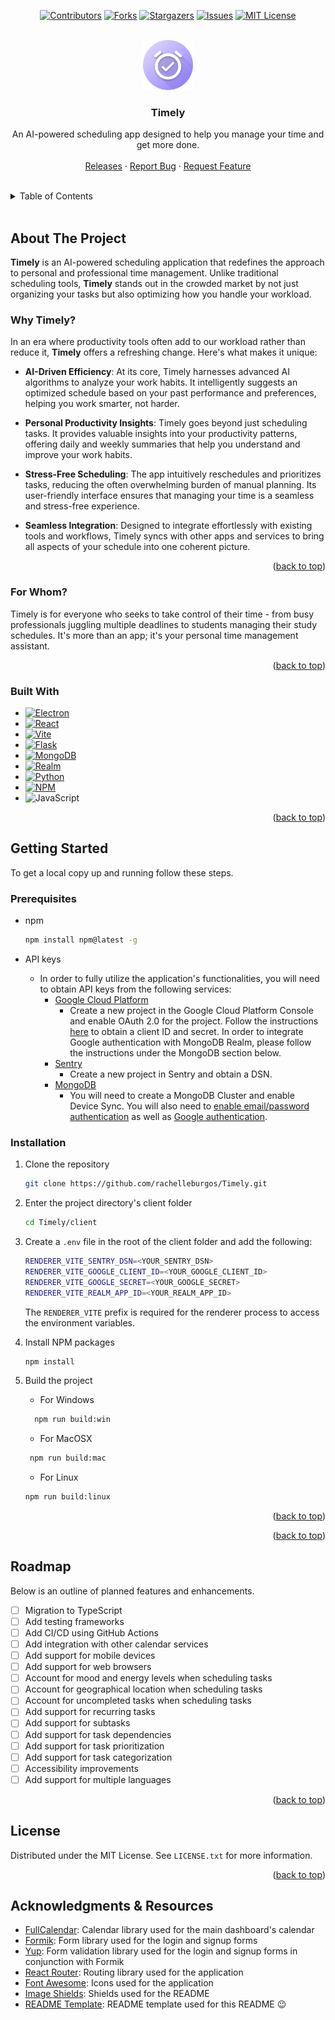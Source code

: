 <a name="readme-top"></a>

<!--
*** I'm using markdown "reference style" links for readability.
*** Reference links are enclosed in brackets [ ] instead of parentheses ( ).
*** See the bottom of this document for the declaration of the reference variables
*** for contributors-url, forks-url, etc. This is an optional, concise syntax you may use.
*** https://www.markdownguide.org/basic-syntax/#reference-style-links
-->

<!-- PROJECT SHIELDS -->

<div align="center">

[![Contributors][contributors-shield]][contributors-url]
[![Forks][forks-shield]][forks-url]
[![Stargazers][stars-shield]][stars-url]
[![Issues][issues-shield]][issues-url]
[![MIT License][license-shield]][license-url]
<!-- [![LinkedIn][linkedin-shield]][linkedin-url] -->

<!-- PROJECT LOGO -->
<br />

  <a href="https://github.com/rachelleburgos/Timely">
    <img src="client/resources/icon.png" alt="Logo" width="80" height="80">
  </a>

<h3 align="center">Timely</h3>
  <p align="center">
    An AI-powered scheduling app designed to help you manage your time and get more done.
    <br />
    <!-- <a href="https://github.com/rachelleburgos/Timely"><strong>Explore the docs »</strong></a> -->
    <br />
    <a href="https://github.com/rachelleburgos/Timely/releases">Releases</a>
    ·
    <a href="https://github.com/rachelleburgos/Timely/issues">Report Bug</a>
    ·
    <a href="https://github.com/rachelleburgos/Timely/issues">Request Feature</a>
  </p>
</div>

<br />

<!-- TABLE OF CONTENTS -->
<details>
  <summary>Table of Contents</summary>
  <ol>
    <li>
      <a href="#about-the-project">About The Project</a>
      <ul>
        <li><a href="#why-timely">Why Timely?</a></li>
        <li> <a href="#for-whom">For Whom?</a></li>
        <li><a href="#built-with">Built With</a></li>
      </ul>
    </li>
    <li>
      <a href="#getting-started">Getting Started</a>
      <ul>
        <li><a href="#prerequisites">Prerequisites</a></li>
        <li><a href="#installation">Installation</a></li>
      </ul>
    </li>
    <!-- <li><a href="#usage">Usage</a></li> -->
    <li><a href="#roadmap">Roadmap</a></li>
    <!-- <li><a href="#contributing">Contributing</a></li> -->
    <li><a href="#license">License</a></li>
    <!-- <li><a href="#contact">Contact</a></li> -->
    <li><a href="#acknowledgments">Acknowledgments & Resources</a></li>
  </ol>
</details>

<br />

<!-- ABOUT THE PROJECT -->
## About The Project

<!-- ![Product Screen Shot][product-screenshot] -->

**Timely** is an AI-powered scheduling application that redefines the approach to personal and professional time management. Unlike traditional scheduling tools, **Timely** stands out in the crowded market by not just organizing your tasks but also optimizing how you handle your workload.

### Why Timely?

In an era where productivity tools often add to our workload rather than reduce it, **Timely** offers a refreshing change. Here's what makes it unique:

* **AI-Driven Efficiency**: At its core, Timely harnesses advanced AI algorithms to analyze your work habits. It intelligently suggests an optimized schedule based on your past performance and preferences, helping you work smarter, not harder.

* **Personal Productivity Insights**: Timely goes beyond just scheduling tasks. It provides valuable insights into your productivity patterns, offering daily and weekly summaries that help you understand and improve your work habits.

* **Stress-Free Scheduling**: The app intuitively reschedules and prioritizes tasks, reducing the often overwhelming burden of manual planning. Its user-friendly interface ensures that managing your time is a seamless and stress-free experience.

* **Seamless Integration**: Designed to integrate effortlessly with existing tools and workflows, Timely syncs with other apps and services to bring all aspects of your schedule into one coherent picture.

<p align="right">(<a href="#readme-top">back to top</a>)</p>

### For Whom?

Timely is for everyone who seeks to take control of their time - from busy professionals juggling multiple deadlines to students managing their study schedules. It's more than an app; it's your personal time management assistant.

<p align="right">(<a href="#readme-top">back to top</a>)</p>

### Built With

* [![Electron][Electron]][Electron-url]
* [![React][React.js]][React-url]
* [![Vite][Vite]][Vite-url]
* [![Flask][Flask]][Flask-url]
* [![MongoDB][MongoDB]][MongoDB-url]
* [![Realm][Realm]][Realm-url]
* [![Python][Python]][Python-url]
* [![NPM][NPM]][NPM-url]
* ![JavaScript][JavaScript]

<p align="right">(<a href="#readme-top">back to top</a>)</p>

<!-- GETTING STARTED -->
## Getting Started

To get a local copy up and running follow these steps.

### Prerequisites

* npm

  ```sh
  npm install npm@latest -g
  ```

* API keys
  * In order to fully utilize the application's functionalities, you will need to obtain API keys from the following services:
    * [Google Cloud Platform](https://console.cloud.google.com/)
      * Create a new project in the Google Cloud Platform Console and enable OAuth 2.0 for the project. Follow the instructions [here](https://developers.google.com/identity/protocols/oauth2) to obtain a client ID and secret. In order to integrate Google authentication with MongoDB Realm, please follow the instructions under the MongoDB section below.
    * [Sentry](https://sentry.io/)
      * Create a new project in Sentry and obtain a DSN.
    * [MongoDB](https://www.mongodb.com/cloud/atlas)
      * You will need to create a MongoDB Cluster and enable Device Sync. You will also need to [enable email/password authentication](https://www.mongodb.com/docs/atlas/app-services/authentication/email-password/#std-label-email-password-authentication) as well as [Google authentication](https://www.mongodb.com/docs/atlas/app-services/authentication/google/).

### Installation

1. Clone the repository

   ```sh
   git clone https://github.com/rachelleburgos/Timely.git
   ```

2. Enter the project directory's client folder

   ```sh
   cd Timely/client
   ```

3. Create a `.env` file in the root of the client folder and add the following:

    ```sh
    RENDERER_VITE_SENTRY_DSN=<YOUR_SENTRY_DSN>
    RENDERER_VITE_GOOGLE_CLIENT_ID=<YOUR_GOOGLE_CLIENT_ID>
    RENDERER_VITE_GOOGLE_SECRET=<YOUR_GOOGLE_SECRET>
    RENDERER_VITE_REALM_APP_ID=<YOUR_REALM_APP_ID>
    ```

    The `RENDERER_VITE` prefix is required for the renderer process to access the environment variables.

4. Install NPM packages

   ```sh
   npm install
   ```

5. Build the project

   * For Windows

    ```sh
      npm run build:win
    ```

   * For MacOSX

   ```sh
    npm run build:mac
    ```

    * For Linux

    ```sh
    npm run build:linux
    ```

<p align="right">(<a href="#readme-top">back to top</a>)</p>

<!-- USAGE EXAMPLES -->
<!-- ## Usage

Use this space to show useful examples of how a project can be used. Additional screenshots, code examples and demos work well in this space. You may also link to more resources. -->

<!-- _For more examples, please refer to the [Documentation](https://example.com)_ -->

<p align="right">(<a href="#readme-top">back to top</a>)</p>

<!-- ROADMAP -->
## Roadmap

Below is an outline of planned features and enhancements.

* [ ] Migration to TypeScript
* [ ] Add testing frameworks
* [ ] Add CI/CD using GitHub Actions
* [ ] Add integration with other calendar services
* [ ] Add support for mobile devices
* [ ] Add support for web browsers
* [ ] Account for mood and energy levels when scheduling tasks
* [ ] Account for geographical location when scheduling tasks
* [ ] Account for uncompleted tasks when scheduling tasks
* [ ] Add support for recurring tasks
* [ ] Add support for subtasks
* [ ] Add support for task dependencies
* [ ] Add support for task prioritization
* [ ] Add support for task categorization
* [ ] Accessibility improvements
* [ ] Add support for multiple languages

<!-- See the [open issues](https://github.com/rachelleburgos/Timely/issues) for a full list of proposed features (and known issues). -->

<p align="right">(<a href="#readme-top">back to top</a>)</p>

<!-- CONTRIBUTING -->
<!-- ## Contributing

Contributions are what make the open source community such an amazing place to learn, inspire, and create. Any contributions you make are **greatly appreciated**.

If you have a suggestion that would make this better, please fork the repo and create a pull request. You can also simply open an issue with the tag "enhancement".
Don't forget to give the project a star! Thanks again!

1. Fork the Project
2. Create your Feature Branch (`git checkout -b feature/AmazingFeature`)
3. Commit your Changes (`git commit -m 'Add some AmazingFeature'`)
4. Push to the Branch (`git push origin feature/AmazingFeature`)
5. Open a Pull Request -->

<!-- <p align="right">(<a href="#readme-top">back to top</a>)</p> -->

<!-- LICENSE -->
## License

Distributed under the MIT License. See `LICENSE.txt` for more information.

<p align="right">(<a href="#readme-top">back to top</a>)</p>

<!-- CONTACT -->
<!-- ## Contact

Your Name - [@twitter_handle](https://twitter.com/twitter_handle) - <email@email_client.com>

Project Link: [https://github.com/rachelleburgos/Timely](https://github.com/rachelleburgos/Timely) -->

<!-- <p align="right">(<a href="#readme-top">back to top</a>)</p> -->

<!-- ACKNOWLEDGMENTS -->
## Acknowledgments & Resources

* [FullCalendar](https://fullcalendar.io/): Calendar library used for the main dashboard's calendar
* [Formik](https://formik.org/): Form library used for the login and signup forms
* [Yup](https://github.com/jquense/yup): Form validation library used for the login and signup forms in conjunction with Formik
* [React Router](https://reactrouter.com/): Routing library used for the application
* [Font Awesome](https://fontawesome.com): Icons used for the application
* [Image Shields](https://shields.io): Shields used for the README
* [README Template](https://github.com/othneildrew/Best-README-Template/tree/master): README template used for this README 😉


<!-- <p align="right">(<a href="#readme-top">back to top</a>)</p> -->

<!-- MARKDOWN LINKS & IMAGES -->
<!-- https://www.markdownguide.org/basic-syntax/#reference-style-links -->
[contributors-shield]: https://img.shields.io/github/contributors/rachelleburgos/Timely.svg?style=for-the-badge
[contributors-url]: https://github.com/rachelleburgos/Timely/graphs/contributors

[forks-shield]: https://img.shields.io/github/forks/rachelleburgos/Timely.svg?style=for-the-badge
[forks-url]: https://github.com/rachelleburgos/Timely/network/members

[stars-shield]: https://img.shields.io/github/stars/rachelleburgos/Timely.svg?style=for-the-badge
[stars-url]: https://github.com/rachelleburgos/Timely/stargazers

[issues-shield]: https://img.shields.io/github/issues/rachelleburgos/Timely.svg?style=for-the-badge
[issues-url]: https://github.com/rachelleburgos/Timely/issues

[license-shield]: https://img.shields.io/github/license/rachelleburgos/Timely.svg?style=for-the-badge
[license-url]: https://github.com/rachelleburgos/Timely/blob/master/LICENSE.txt

[product-screenshot]: https://i.imgur.com/U079MsE.jpg

[React.js]: https://img.shields.io/badge/react-%2320232a.svg?style=for-the-badge&logo=react&logoColor=%2361DAFB
[React-url]: https://react.dev/

[Electron]: https://img.shields.io/badge/Electron-191970?style=for-the-badge&logo=Electron&logoColor=white
[Electron-url]: https://www.electronjs.org/

[Flask]: https://img.shields.io/badge/flask-%23000.svg?style=for-the-badge&logo=flask&logoColor=white
[Flask-url]: https://flask.palletsprojects.com/en/

[Vite]: https://img.shields.io/badge/vite-%23646CFF.svg?style=for-the-badge&logo=vite&logoColor=white
[Vite-url]: https://vitejs.dev/

[NPM]: https://img.shields.io/badge/NPM-%23CB3837.svg?style=for-the-badge&logo=npm&logoColor=white
[NPM-url]: https://www.npmjs.com/

[Realm]: https://img.shields.io/badge/Realm-39477F?style=for-the-badge&logo=realm&logoColor=white
[Realm-url]: https://realm.io/

[MongoDB]: https://img.shields.io/badge/MongoDB-%234ea94b.svg?style=for-the-badge&logo=mongodb&logoColor=white
[MongoDB-url]: https://https://www.mongodb.com/

[JavaScript]: https://img.shields.io/badge/javascript-%23323330.svg?style=for-the-badge&logo=javascript&logoColor=%23F7DF1E

[Python]: https://img.shields.io/badge/python-3670A0?style=for-the-badge&logo=python&logoColor=ffdd54
[Python-url]: https://www.python.org/
